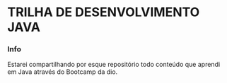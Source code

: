 # TRILHA DE DESENVOLVIMENTO JAVA

### Info

Estarei compartilhando por esque repositório todo conteúdo que aprendi em Java através do Bootcamp da dio. 

